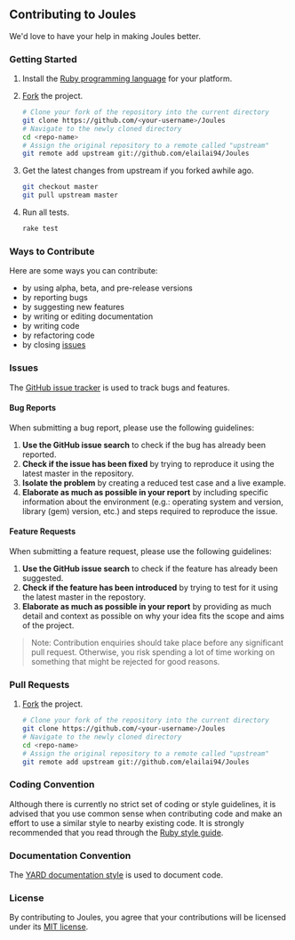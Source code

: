 ## Contributing to Joules
We'd love to have your help in making Joules better. 

### Getting Started
1. Install the [Ruby programming language](https://www.ruby-lang.org/en/documentation/installation/) for your platform.
2. [Fork](https://help.github.com/articles/fork-a-repo/) the project.

   ```Bash
   # Clone your fork of the repository into the current directory
   git clone https://github.com/<your-username>/Joules
   # Navigate to the newly cloned directory
   cd <repo-name>
   # Assign the original repository to a remote called "upstream"
   git remote add upstream git://github.com/elailai94/Joules
   ```
3. Get the latest changes from upstream if you forked awhile ago.

   ```Bash
   git checkout master
   git pull upstream master
   ```

4. Run all tests.

   ```Bash
   rake test
   ```

### Ways to Contribute
Here are some ways you can contribute:
* by using alpha, beta, and pre-release versions
* by reporting bugs
* by suggesting new features
* by writing or editing documentation
* by writing code
* by refactoring code
* by closing [issues](https://www.github.com/elailai94/Joules/issues)

### Issues
The [GitHub issue tracker](https://www.github.com/elailai94/Joules/issues) is used to track bugs and features. 
#### Bug Reports
When submitting a bug report, please use the following guidelines:

1. **Use the GitHub issue search** to check if the bug has already been reported.
2. **Check if the issue has been fixed** by trying to reproduce it using the latest master in the repository.
3. **Isolate the problem** by creating a reduced test case and a live example.
4. **Elaborate as much as possible in your report** by including specific information about the environment (e.g.: operating system and version, library (gem) version, etc.) and steps required to reproduce the issue.

#### Feature Requests
When submitting a feature request, please use the following guidelines:

1. **Use the GitHub issue search** to check if the feature has already been suggested.
2. **Check if the feature has been introduced** by trying to test for it using the latest master in the repostory.
3. **Elaborate as much as possible in your report** by providing as much detail and context as possible on why your idea fits the scope and aims of the project.

> Note: Contribution enquiries should take place before any significant pull request. Otherwise, you risk spending a lot of time working on something that might be rejected for good reasons.

### Pull Requests
1. [Fork](https://help.github.com/articles/fork-a-repo/) the project.

   ```Bash
   # Clone your fork of the repository into the current directory
   git clone https://github.com/<your-username>/Joules
   # Navigate to the newly cloned directory
   cd <repo-name>
   # Assign the original repository to a remote called "upstream"
   git remote add upstream git://github.com/elailai94/Joules

### Coding Convention
Although there is currently no strict set of coding or style guidelines, it is advised that you use common sense when contributing code and make an effort to use a similar style to nearby existing code. It is strongly recommended that you read through the [Ruby style guide](https://www.github.com/styleguide/ruby).

### Documentation Convention
The [YARD documentation style](http://www.rubydoc.info/gems/yard/file/docs/GettingStarted.md) is used to document code.

### License
By contributing to Joules, you agree that your contributions will be licensed under its [MIT license](https://www.github.com/elailai94/Joules/blob/master/LICENSE.md).
